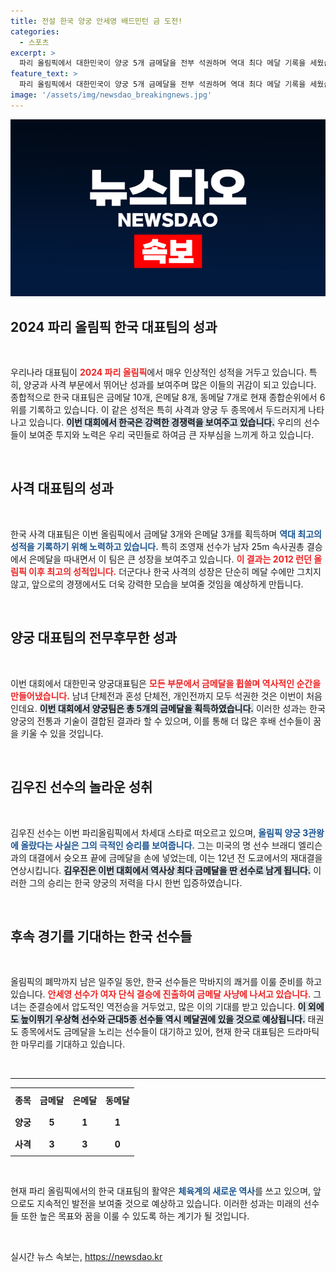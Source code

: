 ```yaml
---
title: 전설 한국 양궁 안세영 배드민턴 금 도전!
categories:
  - 스포츠
excerpt: >
  파리 올림픽에서 대한민국이 양궁 5개 금메달을 전부 석권하며 역대 최다 메달 기록을 세웠습니다! 사격과 배드민턴에서도 금빛 소식이 이어지고 있는 가운데, 한국 사격팀은 은메달을 추가하며 종합 순위 6위를 기록 중입니다.
feature_text: >
  파리 올림픽에서 대한민국이 양궁 5개 금메달을 전부 석권하며 역대 최다 메달 기록을 세웠습니다! 사격과 배드민턴에서도 금빛 소식이 이어지고 있는 가운데, 한국 사격팀은 은메달을 추가하며 종합 순위 6위를 기록 중입니다.
image: '/assets/img/newsdao_breakingnews.jpg'
---
```


<p><img src="/assets/img/newsdao_breakingnews.jpg" alt="firstkoreanews 속보" /></p>

<h2 data-ke-size="size26">2024 파리 올림픽 한국 대표팀의 성과</h2>

<p data-ke-size="size16">&nbsp;</p>

<p>우리나라 대표팀이 <b><span style="color: #ee2323;">2024 파리 올림픽</span></b>에서 매우 인상적인 성적을 거두고 있습니다. 특히, 양궁과 사격 부문에서 뛰어난 성과를 보여주며 많은 이들의 귀감이 되고 있습니다. 종합적으로 한국 대표팀은 금메달 10개, 은메달 8개, 동메달 7개로 현재 종합순위에서 6위를 기록하고 있습니다. 이 같은 성적은 특히 사격과 양궁 두 종목에서 두드러지게 나타나고 있습니다. <b><span style="background-color: #21538527;">이번 대회에서 한국은 강력한 경쟁력을 보여주고 있습니다.</span></b> 우리의 선수들이 보여준 투지와 노력은 우리 국민들로 하여금 큰 자부심을 느끼게 하고 있습니다. </p>

<p data-ke-size="size16">&nbsp;</p>

<h2 data-ke-size="size26">사격 대표팀의 성과</h2>

<p data-ke-size="size16">&nbsp;</p>

<p>한국 사격 대표팀은 이번 올림픽에서 금메달 3개와 은메달 3개를 획득하며 <b><span style="color: #1a5490;">역대 최고의 성적을 기록하기 위해 노력하고 있습니다.</span></b> 특히 조영재 선수가 남자 25m 속사권총 결승에서 은메달을 따내면서 이 팀은 큰 성장을 보여주고 있습니다. <b><span style="color: #ee2323;">이 결과는 2012 런던 올림픽 이후 최고의 성적입니다.</span></b> 더군다나 한국 사격의 성장은 단순히 메달 수에만 그치지 않고, 앞으로의 경쟁에서도 더욱 강력한 모습을 보여줄 것임을 예상하게 만듭니다.</p>

<p data-ke-size="size16">&nbsp;</p>

<h2 data-ke-size="size26">양궁 대표팀의 전무후무한 성과</h2>

<p data-ke-size="size16">&nbsp;</p>

<p>이번 대회에서 대한민국 양궁대표팀은 <b><span style="color: #ee2323;">모든 부문에서 금메달을 휩쓸며 역사적인 순간을 만들어냈습니다.</span></b> 남녀 단체전과 혼성 단체전, 개인전까지 모두 석권한 것은 이번이 처음인데요. <b><span style="background-color: #21538527;">이번 대회에서 양궁팀은 총 5개의 금메달을 획득하였습니다.</span></b> 이러한 성과는 한국 양궁의 전통과 기술이 결합된 결과라 할 수 있으며, 이를 통해 더 많은 후배 선수들이 꿈을 키울 수 있을 것입니다.</p>

<p data-ke-size="size16">&nbsp;</p>

<h2 data-ke-size="size26">김우진 선수의 놀라운 성취</h2>

<p data-ke-size="size16">&nbsp;</p>

<p>김우진 선수는 이번 파리올림픽에서 차세대 스타로 떠오르고 있으며, <b><span style="color: #1a5490;">올림픽 양궁 3관왕에 올랐다는 사실은 그의 극적인 승리를 보여줍니다.</span></b> 그는 미국의 명 선수 브래디 엘리슨과의 대결에서 슛오프 끝에 금메달을 손에 넣었는데, 이는 12년 전 도쿄에서의 재대결을 연상시킵니다. <b><span style="background-color: #21538527;">김우진은 이번 대회에서 역사상 최다 금메달을 딴 선수로 남게 됩니다.</span></b> 이러한 그의 승리는 한국 양궁의 저력을 다시 한번 입증하였습니다. </p>

<p data-ke-size="size16">&nbsp;</p>

<h2 data-ke-size="size26">후속 경기를 기대하는 한국 선수들</h2>

<p data-ke-size="size16">&nbsp;</p>

<p>올림픽의 폐막까지 남은 일주일 동안, 한국 선수들은 막바지의 쾌거를 이룰 준비를 하고 있습니다. <b><span style="color: #ee2323;">안세영 선수가 여자 단식 결승에 진출하여 금메달 사냥에 나서고 있습니다.</span></b> 그녀는 준결승에서 압도적인 역전승을 거두었고, 많은 이의 기대를 받고 있습니다. <b><span style="background-color: #21538527;">이 외에도 높이뛰기 우상혁 선수와 근대5종 선수들 역시 메달권에 있을 것으로 예상됩니다.</span></b> 태권도 종목에서도 금메달을 노리는 선수들이 대기하고 있어, 현재 한국 대표팀은 드라마틱한 마무리를 기대하고 있습니다.</p>

<p data-ke-size="size16">&nbsp;</p> 

<hr>

<table style="width:100%; border-collapse: collapse;">
    <tr>
        <th style="text-align: center; height: 30px;">종목</th>
        <th style="text-align: center; height: 30px;">금메달</th>
        <th style="text-align: center; height: 30px;">은메달</th>
        <th style="text-align: center; height: 30px;">동메달</th>
    </tr>
    <tr>
        <td style="text-align: center; height: 30px;"><b>양궁</b></td>
        <td style="text-align: center; height: 30px;"><b>5</b></td>
        <td style="text-align: center; height: 30px;"><b>1</b></td>
        <td style="text-align: center; height: 30px;"><b>1</b></td>
    </tr>
    <tr>
        <td style="text-align: center; height: 30px;"><b>사격</b></td>
        <td style="text-align: center; height: 30px;"><b>3</b></td>
        <td style="text-align: center; height: 30px;"><b>3</b></td>
        <td style="text-align: center; height: 30px;"><b>0</b></td>
    </tr>
</table>

<p data-ke-size="size16">&nbsp;</p>

<p>현재 파리 올림픽에서의 한국 대표팀의 활약은 <b><span style="color: #1a5490;">체육계의 새로운 역사</span></b>를 쓰고 있으며, 앞으로도 지속적인 발전을 보여줄 것으로 예상하고 있습니다. 이러한 성과는 미래의 선수들 또한 높은 목표와 꿈을 이룰 수 있도록 하는 계기가 될 것입니다. </p>

<p data-ke-size="size16">&nbsp;</p>
실시간 뉴스 속보는, <a href="https://newsdao.kr" rel="dofollow">https://newsdao.kr</a>


